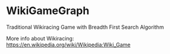 # WikiGameGraph
Traditional Wikiracing Game with Breadth First Search Algorithm

More info about Wikiracing: https://en.wikipedia.org/wiki/Wikipedia:Wiki_Game
